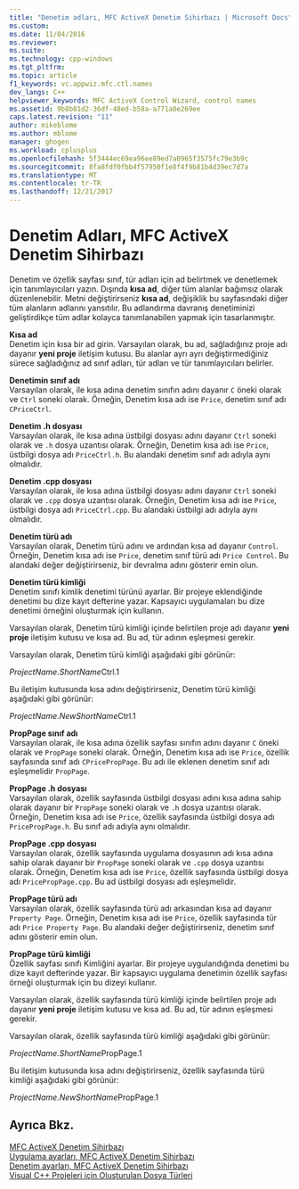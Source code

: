 ```yaml
---
title: "Denetim adları, MFC ActiveX Denetim Sihirbazı | Microsoft Docs"
ms.custom: 
ms.date: 11/04/2016
ms.reviewer: 
ms.suite: 
ms.technology: cpp-windows
ms.tgt_pltfrm: 
ms.topic: article
f1_keywords: vc.appwiz.mfc.ctl.names
dev_langs: C++
helpviewer_keywords: MFC ActiveX Control Wizard, control names
ms.assetid: 9b8b81d2-36df-48ed-b58a-a771a0e269ee
caps.latest.revision: "11"
author: mikeblome
ms.author: mblome
manager: ghogen
ms.workload: cplusplus
ms.openlocfilehash: 5f3444ec69ea96ee89ed7a0965f3575fc79e3b9c
ms.sourcegitcommit: 8fa8fdf0fbb4f57950f1e8f4f9b81b4d39ec7d7a
ms.translationtype: MT
ms.contentlocale: tr-TR
ms.lasthandoff: 12/21/2017
---
```

# <a name="control-names-mfc-activex-control-wizard"></a>Denetim Adları, MFC ActiveX Denetim Sihirbazı
Denetim ve özellik sayfası sınıf, tür adları için ad belirtmek ve denetlemek için tanımlayıcıları yazın. Dışında **kısa ad**, diğer tüm alanlar bağımsız olarak düzenlenebilir. Metni değiştirirseniz **kısa ad**, değişiklik bu sayfasındaki diğer tüm alanların adlarını yansıtılır. Bu adlandırma davranış denetiminizi geliştirdikçe tüm adlar kolayca tanımlanabilen yapmak için tasarlanmıştır.  
  
 **Kısa ad**  
 Denetim için kısa bir ad girin. Varsayılan olarak, bu ad, sağladığınız proje adı dayanır **yeni proje** iletişim kutusu. Bu alanlar ayrı ayrı değiştirmediğiniz sürece sağladığınız ad sınıf adları, tür adları ve tür tanımlayıcıları belirler.  
  
 **Denetimin sınıf adı**  
 Varsayılan olarak, ile kısa adına denetim sınıfın adını dayanır `C` öneki olarak ve `Ctrl` soneki olarak. Örneğin, Denetim kısa adı ise `Price`, denetim sınıf adı `CPriceCtrl`.  
  
 **Denetim .h dosyası**  
 Varsayılan olarak, ile kısa adına üstbilgi dosyası adını dayanır `Ctrl` soneki olarak ve `.h` dosya uzantısı olarak. Örneğin, Denetim kısa adı ise `Price`, üstbilgi dosya adı `PriceCtrl.h`. Bu alandaki denetim sınıf adı adıyla aynı olmalıdır.  
  
 **Denetim .cpp dosyası**  
 Varsayılan olarak, ile kısa adına üstbilgi dosyası adını dayanır `Ctrl` soneki olarak ve `.cpp` dosya uzantısı olarak. Örneğin, Denetim kısa adı ise `Price`, üstbilgi dosya adı `PriceCtrl.cpp`. Bu alandaki üstbilgi adı adıyla aynı olmalıdır.  
  
 **Denetim türü adı**  
 Varsayılan olarak, Denetim türü adını ve ardından kısa ad dayanır `Control`. Örneğin, Denetim kısa adı ise `Price`, denetim sınıf türü adı `Price Control`. Bu alandaki değer değiştirirseniz, bir devralma adını gösterir emin olun.  
  
 **Denetim türü kimliği**  
 Denetim sınıfı kimlik denetimi türünü ayarlar. Bir projeye eklendiğinde denetimi bu dize kayıt defterine yazar. Kapsayıcı uygulamaları bu dize denetimi örneğini oluşturmak için kullanın.  
  
 Varsayılan olarak, Denetim türü kimliği içinde belirtilen proje adı dayanır **yeni proje** iletişim kutusu ve kısa ad. Bu ad, tür adının eşleşmesi gerekir.  
  
 Varsayılan olarak, Denetim türü kimliği aşağıdaki gibi görünür:  
  
 *ProjectName.ShortName*Ctrl.1  
  
 Bu iletişim kutusunda kısa adını değiştirirseniz, Denetim türü kimliği aşağıdaki gibi görünür:  
  
 *ProjectName.NewShortName*Ctrl.1  
  
 **PropPage sınıf adı**  
 Varsayılan olarak, ile kısa adına özellik sayfası sınıfın adını dayanır `C` öneki olarak ve `PropPage` soneki olarak. Örneğin, Denetim kısa adı ise `Price`, özellik sayfasında sınıf adı `CPricePropPage`. Bu adı ile eklenen denetim sınıf adı eşleşmelidir `PropPage`.  
  
 **PropPage .h dosyası**  
 Varsayılan olarak, özellik sayfasında üstbilgi dosyası adını kısa adına sahip olarak dayanır bir `PropPage` soneki olarak ve `.h` dosya uzantısı olarak. Örneğin, Denetim kısa adı ise `Price`, özellik sayfasında üstbilgi dosya adı `PricePropPage.h`. Bu sınıf adı adıyla aynı olmalıdır.  
  
 **PropPage .cpp dosyası**  
 Varsayılan olarak, özellik sayfasında uygulama dosyasının adı kısa adına sahip olarak dayanır bir `PropPage` soneki olarak ve `.cpp` dosya uzantısı olarak. Örneğin, Denetim kısa adı ise `Price`, özellik sayfasında üstbilgi dosya adı `PricePropPage.cpp`. Bu ad üstbilgi dosyası adı eşleşmelidir.  
  
 **PropPage türü adı**  
 Varsayılan olarak, özellik sayfasında türü adı arkasından kısa ad dayanır `Property Page`. Örneğin, Denetim kısa adı ise `Price`, özellik sayfasında tür adı `Price Property Page`. Bu alandaki değer değiştirirseniz, denetim sınıf adını gösterir emin olun.  
  
 **PropPage türü kimliği**  
 Özellik sayfası sınıfı Kimliğini ayarlar. Bir projeye uygulandığında denetimi bu dize kayıt defterinde yazar. Bir kapsayıcı uygulama denetimin özellik sayfası örneği oluşturmak için bu dizeyi kullanır.  
  
 Varsayılan olarak, özellik sayfasında türü kimliği içinde belirtilen proje adı dayanır **yeni proje** iletişim kutusu ve kısa ad. Bu ad, tür adının eşleşmesi gerekir.  
  
 Varsayılan olarak, özellik sayfasında türü kimliği aşağıdaki gibi görünür:  
  
 *ProjectName.ShortName*PropPage.1  
  
 Bu iletişim kutusunda kısa adını değiştirirseniz, özellik sayfasında türü kimliği aşağıdaki gibi görünür:  
  
 *ProjectName.NewShortName*PropPage.1  
  
## <a name="see-also"></a>Ayrıca Bkz.  
 [MFC ActiveX Denetim Sihirbazı](../../mfc/reference/mfc-activex-control-wizard.md)   
 [Uygulama ayarları, MFC ActiveX Denetim Sihirbazı](../../mfc/reference/application-settings-mfc-activex-control-wizard.md)   
 [Denetim ayarları, MFC ActiveX Denetim Sihirbazı](../../mfc/reference/control-settings-mfc-activex-control-wizard.md)   
 [Visual C++ Projeleri için Oluşturulan Dosya Türleri](../../ide/file-types-created-for-visual-cpp-projects.md)


